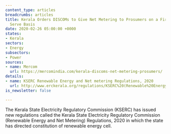 ```yaml
---
content_type: articles
breadcrumbs: articles
title: Kerala Orders DISCOMs to Give Net Metering to Prosumers on a First Come, First
  Serve Basis
date: 2020-02-26 05:00:00 +0000
states:
- Kerala
sectors:
- Energy
subsectors:
- Power
sources:
- name: Mercom
  url: https://mercomindia.com/kerala-discoms-net-metering-prosumers/
details:
- name: KSERC Renewable Energy and Net metering Regulations, 2020
  url: http://www.erckerala.org/regulations/KSERC%20(Renewable%20Energy%20&%20Net%20metering)%20Regulations,%202020%20-%2017.2.20.pdf
is_newsletter: false

---
```

The Kerala State Electricity Regulatory Commission (KSERC) has issued new regulations called the Kerala State Electricity Regulatory Commission (Renewable Energy and Net Metering) Regulations, 2020 in which the state has directed constitution of renewable energy cell.
